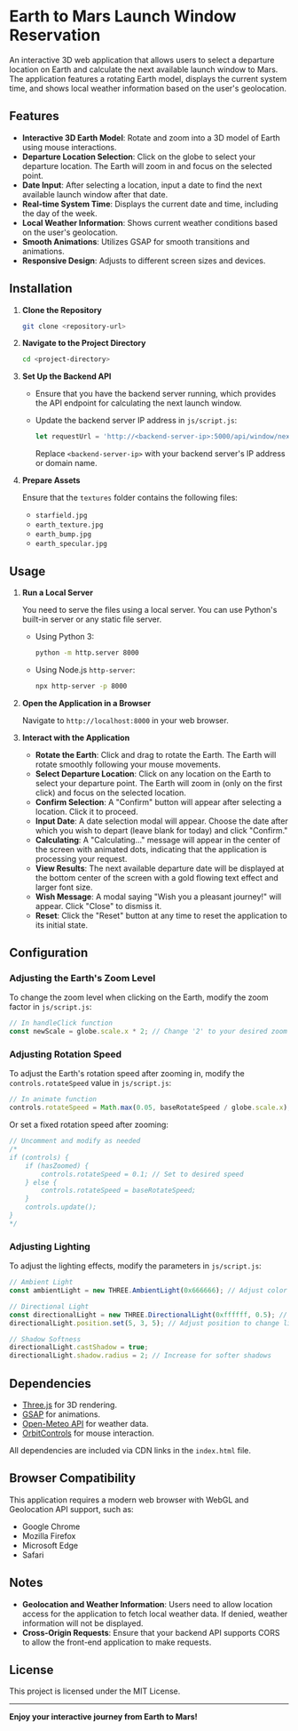 # Earth to Mars Launch Window Reservation

An interactive 3D web application that allows users to select a departure location on Earth and calculate the next available launch window to Mars. The application features a rotating Earth model, displays the current system time, and shows local weather information based on the user's geolocation.

## Features

- **Interactive 3D Earth Model**: Rotate and zoom into a 3D model of Earth using mouse interactions.
- **Departure Location Selection**: Click on the globe to select your departure location. The Earth will zoom in and focus on the selected point.
- **Date Input**: After selecting a location, input a date to find the next available launch window after that date.
- **Real-time System Time**: Displays the current date and time, including the day of the week.
- **Local Weather Information**: Shows current weather conditions based on the user's geolocation.
- **Smooth Animations**: Utilizes GSAP for smooth transitions and animations.
- **Responsive Design**: Adjusts to different screen sizes and devices.

## Installation

1. **Clone the Repository**

   ```bash
   git clone <repository-url>
   ```

2. **Navigate to the Project Directory**

   ```bash
   cd <project-directory>
   ```

3. **Set Up the Backend API**

   - Ensure that you have the backend server running, which provides the API endpoint for calculating the next launch window.
   - Update the backend server IP address in `js/script.js`:

     ```javascript
     let requestUrl = 'http://<backend-server-ip>:5000/api/window/next';
     ```

     Replace `<backend-server-ip>` with your backend server's IP address or domain name.

4. **Prepare Assets**

   Ensure that the `textures` folder contains the following files:

   - `starfield.jpg`
   - `earth_texture.jpg`
   - `earth_bump.jpg`
   - `earth_specular.jpg`

## Usage

1. **Run a Local Server**

   You need to serve the files using a local server. You can use Python's built-in server or any static file server.

   - Using Python 3:

     ```bash
     python -m http.server 8000
     ```

   - Using Node.js `http-server`:

     ```bash
     npx http-server -p 8000
     ```

2. **Open the Application in a Browser**

   Navigate to `http://localhost:8000` in your web browser.

3. **Interact with the Application**

   - **Rotate the Earth**: Click and drag to rotate the Earth. The Earth will rotate smoothly following your mouse movements.
   - **Select Departure Location**: Click on any location on the Earth to select your departure point. The Earth will zoom in (only on the first click) and focus on the selected location.
   - **Confirm Selection**: A "Confirm" button will appear after selecting a location. Click it to proceed.
   - **Input Date**: A date selection modal will appear. Choose the date after which you wish to depart (leave blank for today) and click "Confirm."
   - **Calculating**: A "Calculating..." message will appear in the center of the screen with animated dots, indicating that the application is processing your request.
   - **View Results**: The next available departure date will be displayed at the bottom center of the screen with a gold flowing text effect and larger font size.
   - **Wish Message**: A modal saying "Wish you a pleasant journey!" will appear. Click "Close" to dismiss it.
   - **Reset**: Click the "Reset" button at any time to reset the application to its initial state.

## Configuration

### Adjusting the Earth's Zoom Level

To change the zoom level when clicking on the Earth, modify the zoom factor in `js/script.js`:

```javascript
// In handleClick function
const newScale = globe.scale.x * 2; // Change '2' to your desired zoom factor
```

### Adjusting Rotation Speed

To adjust the Earth's rotation speed after zooming in, modify the `controls.rotateSpeed` value in `js/script.js`:

```javascript
// In animate function
controls.rotateSpeed = Math.max(0.05, baseRotateSpeed / globe.scale.x);
```

Or set a fixed rotation speed after zooming:

```javascript
// Uncomment and modify as needed
/*
if (controls) {
    if (hasZoomed) {
        controls.rotateSpeed = 0.1; // Set to desired speed
    } else {
        controls.rotateSpeed = baseRotateSpeed;
    }
    controls.update();
}
*/
```

### Adjusting Lighting

To adjust the lighting effects, modify the parameters in `js/script.js`:

```javascript
// Ambient Light
const ambientLight = new THREE.AmbientLight(0x666666); // Adjust color value for brightness

// Directional Light
const directionalLight = new THREE.DirectionalLight(0xffffff, 0.5); // Adjust intensity (0 to 1)
directionalLight.position.set(5, 3, 5); // Adjust position to change light angle

// Shadow Softness
directionalLight.castShadow = true;
directionalLight.shadow.radius = 2; // Increase for softer shadows
```

## Dependencies

- [Three.js](https://threejs.org/) for 3D rendering.
- [GSAP](https://greensock.com/gsap/) for animations.
- [Open-Meteo API](https://open-meteo.com/) for weather data.
- [OrbitControls](https://threejs.org/docs/#examples/en/controls/OrbitControls) for mouse interaction.

All dependencies are included via CDN links in the `index.html` file.

## Browser Compatibility

This application requires a modern web browser with WebGL and Geolocation API support, such as:

- Google Chrome
- Mozilla Firefox
- Microsoft Edge
- Safari

## Notes

- **Geolocation and Weather Information**: Users need to allow location access for the application to fetch local weather data. If denied, weather information will not be displayed.
- **Cross-Origin Requests**: Ensure that your backend API supports CORS to allow the front-end application to make requests.

## License

This project is licensed under the MIT License.

---

**Enjoy your interactive journey from Earth to Mars!**
